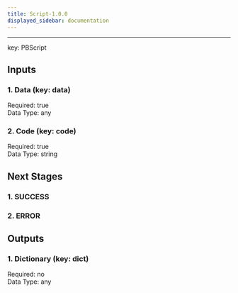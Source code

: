 ```yaml
---  
title: Script-1.0.0  
displayed_sidebar: documentation  
---  
```

****  
key: PBScript  
  
## Inputs  
### 1. Data (key: data)  
  
Required: true  
Data Type: any   
### 2. Code (key: code)  
  
Required: true  
Data Type: string   
## Next Stages  
### 1. SUCCESS  
  
### 2. ERROR  
  
## Outputs  
### 1. Dictionary (key: dict)  
  
Required: no  
Data Type: any 
